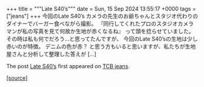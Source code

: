 +++
title = """Late S40’s"""
date = Sun, 15 Sep 2024 13:55:17 +0000
tags = ["jeans"]
+++
今回のLate S40’s カメラの先生のお爺ちゃんとスタジオ代わりのダイナーでバーガー食べながら撮影。 『同行してくれたプロのスタジオカメラマンが私の写真を見て何故か生地が赤くなるね』 って頭を捻らせていました。 その時は私も何でだろう…と思ってたんですが、 今回のLate S40’sの生地は少し赤いのが特徴。 デニムの色が赤？ と思う方もいると思いますが、私たちが生地屋さんと分析して整理した答えが \[…\]

The post [Late S40’s](http://tcbjeans.com/2024/09/15/49135) first appeared on [TCB jeans](http://tcbjeans.com).

[[source]](http://tcbjeans.com/2024/09/15/49135)
